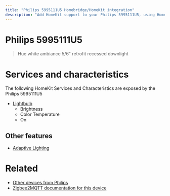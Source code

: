 ```yaml
---
title: "Philips 5995111U5 Homebridge/HomeKit integration"
description: "Add HomeKit support to your Philips 5995111U5, using Homebridge, Zigbee2MQTT and homebridge-z2m."
---
```

<!---
This file has been GENERATED using src/docgen/docgen.ts
DO NOT EDIT THIS FILE MANUALLY!
-->
# Philips 5995111U5
> Hue white ambiance 5/6" retrofit recessed downlight


# Services and characteristics
The following HomeKit Services and Characteristics are exposed by
the Philips 5995111U5

* [Lightbulb](../../light.md)
  * Brightness
  * Color Temperature
  * On


## Other features
* [Adaptive Lighting](../../light.md)


# Related
* [Other devices from Philips](../index.md#philips)
* [Zigbee2MQTT documentation for this device](https://www.zigbee2mqtt.io/devices/5995111U5.html)
